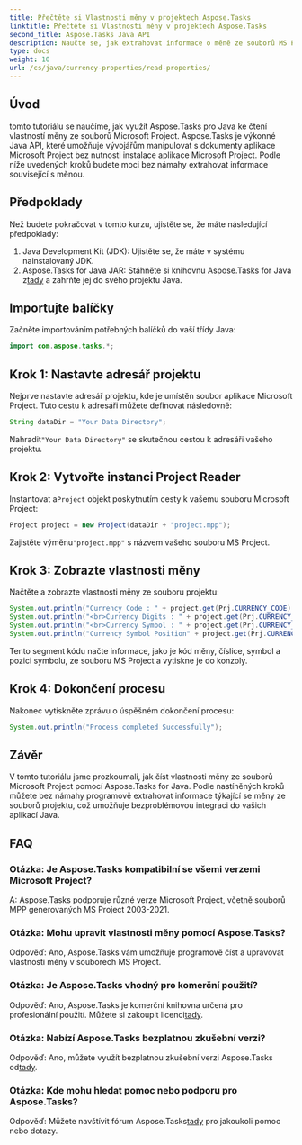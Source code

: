 ```yaml
---
title: Přečtěte si Vlastnosti měny v projektech Aspose.Tasks
linktitle: Přečtěte si Vlastnosti měny v projektech Aspose.Tasks
second_title: Aspose.Tasks Java API
description: Naučte se, jak extrahovat informace o měně ze souborů MS Project pomocí Aspose.Tasks for Java. Poskytován průvodce krok za krokem.
type: docs
weight: 10
url: /cs/java/currency-properties/read-properties/
---
```

## Úvod
tomto tutoriálu se naučíme, jak využít Aspose.Tasks pro Java ke čtení vlastností měny ze souborů Microsoft Project. Aspose.Tasks je výkonné Java API, které umožňuje vývojářům manipulovat s dokumenty aplikace Microsoft Project bez nutnosti instalace aplikace Microsoft Project. Podle níže uvedených kroků budete moci bez námahy extrahovat informace související s měnou.
## Předpoklady
Než budete pokračovat v tomto kurzu, ujistěte se, že máte následující předpoklady:
1. Java Development Kit (JDK): Ujistěte se, že máte v systému nainstalovaný JDK.
2.  Aspose.Tasks for Java JAR: Stáhněte si knihovnu Aspose.Tasks for Java z[tady](https://releases.aspose.com/tasks/java/) a zahrňte jej do svého projektu Java.
## Importujte balíčky
Začněte importováním potřebných balíčků do vaší třídy Java:
```java
import com.aspose.tasks.*;
```
## Krok 1: Nastavte adresář projektu
Nejprve nastavte adresář projektu, kde je umístěn soubor aplikace Microsoft Project. Tuto cestu k adresáři můžete definovat následovně:
```java
String dataDir = "Your Data Directory";
```
 Nahradit`"Your Data Directory"` se skutečnou cestou k adresáři vašeho projektu.
## Krok 2: Vytvořte instanci Project Reader
 Instantovat a`Project` objekt poskytnutím cesty k vašemu souboru Microsoft Project:
```java
Project project = new Project(dataDir + "project.mpp");
```
 Zajistěte výměnu`"project.mpp"` s názvem vašeho souboru MS Project.
## Krok 3: Zobrazte vlastnosti měny
Načtěte a zobrazte vlastnosti měny ze souboru projektu:
```java
System.out.println("Currency Code : " + project.get(Prj.CURRENCY_CODE).toString());
System.out.println("<br>Currency Digits : " + project.get(Prj.CURRENCY_DIGITS).toString());
System.out.println("<br>Currency Symbol : " + project.get(Prj.CURRENCY_SYMBOL).toString());
System.out.println("Currency Symbol Position" + project.get(Prj.CURRENCY_SYMBOL_POSITION).toString());
```
Tento segment kódu načte informace, jako je kód měny, číslice, symbol a pozici symbolu, ze souboru MS Project a vytiskne je do konzoly.
## Krok 4: Dokončení procesu
Nakonec vytiskněte zprávu o úspěšném dokončení procesu:
```java
System.out.println("Process completed Successfully");
```
## Závěr
V tomto tutoriálu jsme prozkoumali, jak číst vlastnosti měny ze souborů Microsoft Project pomocí Aspose.Tasks for Java. Podle nastíněných kroků můžete bez námahy programově extrahovat informace týkající se měny ze souborů projektu, což umožňuje bezproblémovou integraci do vašich aplikací Java.
## FAQ
### Otázka: Je Aspose.Tasks kompatibilní se všemi verzemi Microsoft Project?
A: Aspose.Tasks podporuje různé verze Microsoft Project, včetně souborů MPP generovaných MS Project 2003-2021.
### Otázka: Mohu upravit vlastnosti měny pomocí Aspose.Tasks?
Odpověď: Ano, Aspose.Tasks vám umožňuje programově číst a upravovat vlastnosti měny v souborech MS Project.
### Otázka: Je Aspose.Tasks vhodný pro komerční použití?
 Odpověď: Ano, Aspose.Tasks je komerční knihovna určená pro profesionální použití. Můžete si zakoupit licenci[tady](https://purchase.aspose.com/buy).
### Otázka: Nabízí Aspose.Tasks bezplatnou zkušební verzi?
 Odpověď: Ano, můžete využít bezplatnou zkušební verzi Aspose.Tasks od[tady](https://releases.aspose.com/).
### Otázka: Kde mohu hledat pomoc nebo podporu pro Aspose.Tasks?
 Odpověď: Můžete navštívit fórum Aspose.Tasks[tady](https://forum.aspose.com/c/tasks/15) pro jakoukoli pomoc nebo dotazy.
